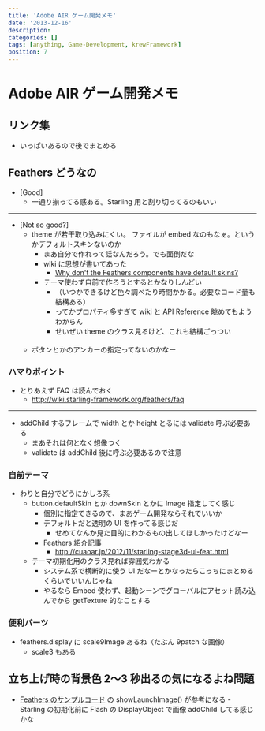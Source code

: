 ```yaml
---
title: 'Adobe AIR ゲーム開発メモ'
date: '2013-12-16'
description:
categories: []
tags: [anything, Game-Development, krewFramework]
position: 7
---
```


# Adobe AIR ゲーム開発メモ

## リンク集

- いっぱいあるので後でまとめる


## Feathers どうなの

- [Good]
    - 一通り揃ってる感ある。Starling 用と割り切ってるのもいい

___

- [Not so good?]
    - theme が若干取り込みにくい。 ファイルが embed なのもなぁ。というかデフォルトスキンないのか
        - まあ自分で作れって話なんだろう。でも面倒だな
        - wiki に思想が書いてあった
            - [Why don't the Feathers components have default skins?](http://wiki.starling-framework.org/feathers/faq?&#why_don_t_the_feathers_components_have_default_skins)
        - テーマ使わず自前で作ろうとするとかなりしんどい
            - （いつかできるけど色々調べたり時間かかる。必要なコード量も結構ある）
            - ってかプロパティ多すぎて wiki と API Reference 眺めてもようわからん
            - せいぜい theme のクラス見るけど、これも結構ごっつい
    <br/><br/>
    - ボタンとかのアンカーの指定ってないのかなー

### ハマりポイント

- とりあえず FAQ は読んでおく
    - http://wiki.starling-framework.org/feathers/faq

___

- addChild するフレームで width とか height とるには validate 呼ぶ必要ある
    - まあそれは何となく想像つく
    - validate は addChild 後に呼ぶ必要あるので注意

### 自前テーマ

- わりと自分でどうにかしろ系
    - button.defaultSkin とか downSkin とかに Image 指定してく感じ
        - 個別に指定できるので、まあゲーム開発ならそれでいいか
        - デフォルトだと透明の UI を作ってる感じだ
            - せめてなんか見た目的にわかるもの出してほしかったけどなー
        - Feathers 紹介記事
            - http://cuaoar.jp/2012/11/starling-stage3d-ui-feat.html
    - テーマ初期化用のクラス見れば雰囲気わかる
        - システム系で横断的に使う UI だなーとかなったらこっちにまとめるくらいでいいんじゃね
        - やるなら Embed 使わず、起動シーンでグローバルにアセット読み込んでから getTexture 的なことする

### 便利パーツ

- feathers.display に scale9Image あるね（たぶん 9patch な画像）
    - scale3 もある

## 立ち上げ時の背景色 2〜3 秒出るの気になるよね問題

- [Feathers のサンプルコード](https://github.com/joshtynjala/feathers/blob/master/examples/HelloWorld/source/HelloWorld.as)
  の showLaunchImage() が参考になる
      - Starling の初期化前に Flash の DisplayObject で画像 addChild してる感じかな

<br/><br/><br/><br/>


